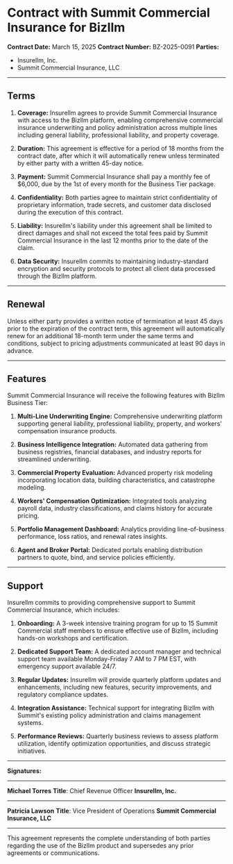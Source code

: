 # Contract with Summit Commercial Insurance for Bizllm

**Contract Date:** March 15, 2025
**Contract Number:** BZ-2025-0091
**Parties:**
- Insurellm, Inc.
- Summit Commercial Insurance, LLC

---

## Terms

1. **Coverage:** Insurellm agrees to provide Summit Commercial Insurance with access to the Bizllm platform, enabling comprehensive commercial insurance underwriting and policy administration across multiple lines including general liability, professional liability, and property coverage.

2. **Duration:** This agreement is effective for a period of 18 months from the contract date, after which it will automatically renew unless terminated by either party with a written 45-day notice.

3. **Payment:** Summit Commercial Insurance shall pay a monthly fee of $6,000, due by the 1st of every month for the Business Tier package.

4. **Confidentiality:** Both parties agree to maintain strict confidentiality of proprietary information, trade secrets, and customer data disclosed during the execution of this contract.

5. **Liability:** Insurellm's liability under this agreement shall be limited to direct damages and shall not exceed the total fees paid by Summit Commercial Insurance in the last 12 months prior to the date of the claim.

6. **Data Security:** Insurellm commits to maintaining industry-standard encryption and security protocols to protect all client data processed through the Bizllm platform.

---

## Renewal

Unless either party provides a written notice of termination at least 45 days prior to the expiration of the contract term, this agreement will automatically renew for an additional 18-month term under the same terms and conditions, subject to pricing adjustments communicated at least 90 days in advance.

---

## Features

Summit Commercial Insurance will receive the following features with Bizllm Business Tier:

1. **Multi-Line Underwriting Engine:** Comprehensive underwriting platform supporting general liability, professional liability, property, and workers' compensation insurance products.

2. **Business Intelligence Integration:** Automated data gathering from business registries, financial databases, and industry reports for streamlined underwriting.

3. **Commercial Property Evaluation:** Advanced property risk modeling incorporating location data, building characteristics, and catastrophe modeling.

4. **Workers' Compensation Optimization:** Integrated tools analyzing payroll data, industry classifications, and claims history for accurate pricing.

5. **Portfolio Management Dashboard:** Analytics providing line-of-business performance, loss ratios, and renewal rates insights.

6. **Agent and Broker Portal:** Dedicated portals enabling distribution partners to quote, bind, and service policies efficiently.

---

## Support

Insurellm commits to providing comprehensive support to Summit Commercial Insurance, which includes:

1. **Onboarding:** A 3-week intensive training program for up to 15 Summit Commercial staff members to ensure effective use of Bizllm, including hands-on workshops and certification.

2. **Dedicated Support Team:** A dedicated account manager and technical support team available Monday-Friday 7 AM to 7 PM EST, with emergency support available 24/7.

3. **Regular Updates:** Insurellm will provide quarterly platform updates and enhancements, including new features, security improvements, and regulatory compliance updates.

4. **Integration Assistance:** Technical support for integrating Bizllm with Summit's existing policy administration and claims management systems.

5. **Performance Reviews:** Quarterly business reviews to assess platform utilization, identify optimization opportunities, and discuss strategic initiatives.

---

**Signatures:**

_________________________________
**Michael Torres**
**Title**: Chief Revenue Officer
**Insurellm, Inc.**

_________________________________
**Patricia Lawson**
**Title**: Vice President of Operations
**Summit Commercial Insurance, LLC**

---

This agreement represents the complete understanding of both parties regarding the use of the Bizllm product and supersedes any prior agreements or communications.
